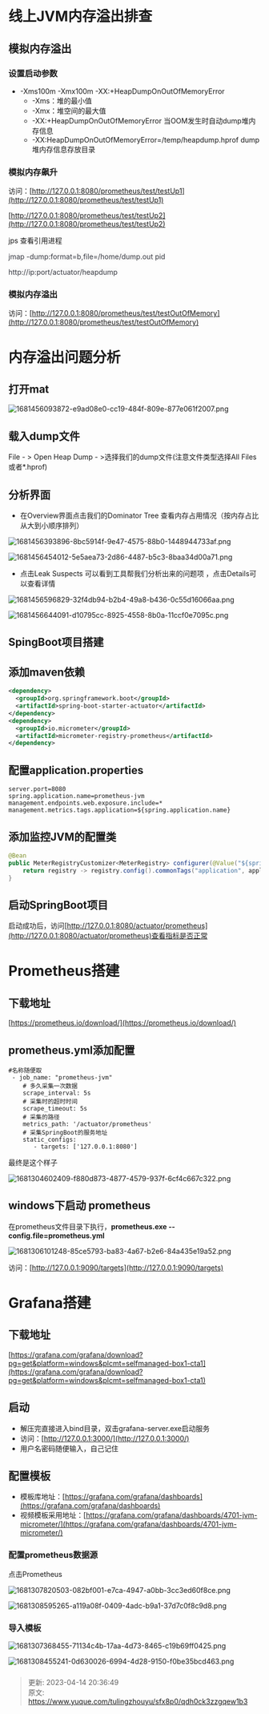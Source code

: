 # 线上JVM内存溢出排查

## 模拟内存溢出
### 设置启动参数
+ -Xms100m -Xmx100m -XX:+HeapDumpOnOutOfMemoryError
    - -Xms：<font style="color:rgba(0, 0, 0, 0.9);background-color:rgb(251, 251, 251);">堆的最小值</font>
    - -Xmx：<font style="color:rgba(0, 0, 0, 0.9);background-color:rgb(251, 251, 251);">堆空间的最大值</font>
    - -XX:+HeapDumpOnOutOfMemoryError	当OOM发生时自动dump堆内存信息
    - -XX:HeapDumpOnOutOfMemoryError=/temp/heapdump.hprof		dump堆内存信息存放目录

### 模拟内存飙升
访问：[http://127.0.0.1:8080/prometheus/test/testUp1](http://127.0.0.1:8080/prometheus/test/testUp1)

   [http://127.0.0.1:8080/prometheus/test/testUp2](http://127.0.0.1:8080/prometheus/test/testUp2)

jps 查看引用进程

<font style="color:rgb(56, 58, 66);background-color:rgb(250, 250, 250);">jmap -dump:format=b,file=/home/dump.out pid</font>

<font style="color:rgb(56, 58, 66);background-color:rgb(250, 250, 250);">http://ip:port/actuator/heapdump</font>

### 模拟内存溢出
访问：[http://127.0.0.1:8080/prometheus/test/testOutOfMemory](http://127.0.0.1:8080/prometheus/test/testOutOfMemory)

# 内存溢出问题分析
## 打开mat
![1681456093872-e9ad08e0-cc19-484f-809e-877e061f2007.png](./img/K0BZDi7fTfDMkF7S/1681456093872-e9ad08e0-cc19-484f-809e-877e061f2007-092217.png)

## 载入dump文件
File - > Open Heap Dump - >选择我们的dump文件(注意文件类型选择All Files或者*.hprof)

## 分析界面
+ 在Overview界面点击我们的Dominator Tree 查看内存占用情况（按内存占比从大到小顺序排列）

![1681456393896-8bc5914f-9e47-4575-88b0-1448944733af.png](./img/K0BZDi7fTfDMkF7S/1681456393896-8bc5914f-9e47-4575-88b0-1448944733af-904682.png)

![1681456454012-5e5aea73-2d86-4487-b5c3-8baa34d00a71.png](./img/K0BZDi7fTfDMkF7S/1681456454012-5e5aea73-2d86-4487-b5c3-8baa34d00a71-563298.png)

+  点击Leak Suspects 可以看到工具帮我们分析出来的问题项 ，点击Details可以查看详情

![1681456596829-32f4db94-b2b4-49a8-b436-0c55d16066aa.png](./img/K0BZDi7fTfDMkF7S/1681456596829-32f4db94-b2b4-49a8-b436-0c55d16066aa-475674.png)

![1681456644091-d10795cc-8925-4558-8b0a-11ccf0e7095c.png](./img/K0BZDi7fTfDMkF7S/1681456644091-d10795cc-8925-4558-8b0a-11ccf0e7095c-376596.png)

## SpingBoot项目搭建
## 添加maven依赖
```xml
<dependency>
  <groupId>org.springframework.boot</groupId>
  <artifactId>spring-boot-starter-actuator</artifactId>
</dependency>
<dependency>
  <groupId>io.micrometer</groupId>
  <artifactId>micrometer-registry-prometheus</artifactId>
</dependency>
```

## 配置application.properties
```properties
server.port=8080
spring.application.name=prometheus-jvm
management.endpoints.web.exposure.include=*
management.metrics.tags.application=${spring.application.name}
```

## 添加监控JVM的配置类
```java
@Bean
public MeterRegistryCustomizer<MeterRegistry> configurer(@Value("${spring.application.name}") String applicationName){
    return registry -> registry.config().commonTags("application", applicationName);
}
```

## 启动SpringBoot项目
启动成功后，访问[http://127.0.0.1:8080/actuator/prometheus](http://127.0.0.1:8080/actuator/prometheus)查看指标是否正常

# Prometheus搭建
## 下载地址
[https://prometheus.io/download/](https://prometheus.io/download/)

## prometheus.yml添加配置
```shell
#名称随便取
 - job_name: "prometheus-jvm"
    # 多久采集一次数据
    scrape_interval: 5s
    # 采集时的超时时间
    scrape_timeout: 5s
    # 采集的路径
    metrics_path: '/actuator/prometheus'
    # 采集SpringBoot的服务地址
    static_configs:
       - targets: ['127.0.0.1:8080']
```

最终是这个样子

![1681304602409-f880d873-4877-4579-937f-6cf4c667c322.png](./img/K0BZDi7fTfDMkF7S/1681304602409-f880d873-4877-4579-937f-6cf4c667c322-788556.png)

## windows下启动 prometheus
在prometheus文件目录下执行，**prometheus.exe --config.file=prometheus.yml**

![1681306101248-85ce5793-ba83-4a67-b2e6-84a435e19a52.png](./img/K0BZDi7fTfDMkF7S/1681306101248-85ce5793-ba83-4a67-b2e6-84a435e19a52-490713.png)

访问：[http://127.0.0.1:9090/targets](http://127.0.0.1:9090/targets)

# Grafana搭建
## 下载地址
[https://grafana.com/grafana/download?pg=get&platform=windows&plcmt=selfmanaged-box1-cta1](https://grafana.com/grafana/download?pg=get&platform=windows&plcmt=selfmanaged-box1-cta1)

## 启动
+ 解压完直接进入bind目录，双击grafana-server.exe启动服务
+ 访问：[http://127.0.0.1:3000/](http://127.0.0.1:3000/)
+ 用户名密码随便输入，自己记住

## 配置模板
+ 模板库地址：[https://grafana.com/grafana/dashboards](https://grafana.com/grafana/dashboards)
+ 视频模板采用地址：[https://grafana.com/grafana/dashboards/4701-jvm-micrometer/](https://grafana.com/grafana/dashboards/4701-jvm-micrometer/)

### 配置prometheus数据源
点击Prometheus 

![1681307820503-082bf001-e7ca-4947-a0bb-3cc3ed60f8ce.png](./img/K0BZDi7fTfDMkF7S/1681307820503-082bf001-e7ca-4947-a0bb-3cc3ed60f8ce-119972.png)

![1681308595265-a119a08f-0409-4adc-b9a1-37d7c0f8c9d8.png](./img/K0BZDi7fTfDMkF7S/1681308595265-a119a08f-0409-4adc-b9a1-37d7c0f8c9d8-635097.png)

### 导入模板
![1681307368455-71134c4b-17aa-4d73-8465-c19b69ff0425.png](./img/K0BZDi7fTfDMkF7S/1681307368455-71134c4b-17aa-4d73-8465-c19b69ff0425-007851.png)

![1681308455241-0d630026-6994-4d28-9150-f0be35bcd463.png](./img/K0BZDi7fTfDMkF7S/1681308455241-0d630026-6994-4d28-9150-f0be35bcd463-621784.png)

### 




> 更新: 2023-04-14 20:36:49  
> 原文: <https://www.yuque.com/tulingzhouyu/sfx8p0/qdh0ck3zzgqew1b3>